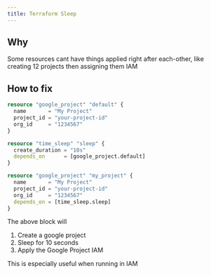 ```yaml
---
title: Terraform Sleep
---
```


## Why

Some resources cant have things applied right after each-other, like creating 12 projects then assigning them IAM

## How to fix

```terraform
resource "google_project" "default" {
  name       = "My Project"
  project_id = "your-project-id"
  org_id     = "1234567"
}

resource "time_sleep" "sleep" {
  create_duration = "10s"
  depends_on      = [google_project.default]
}

resource "google_project" "my_project" {
  name       = "My Project"
  project_id = "your-project-id"
  org_id     = "1234567"
  depends_on = [time_sleep.sleep]
}

```

The above block will

1. Create a google project
2. Sleep for 10 seconds
3. Apply the Google Project IAM

This is especially useful when running in IAM
